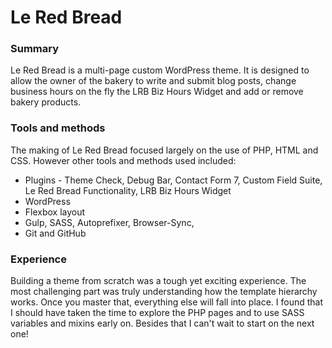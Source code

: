# Le Red Bread

### Summary

Le Red Bread is a multi-page custom WordPress theme. It is designed to allow the owner of the bakery to write and submit blog posts, change business hours on the fly the LRB Biz Hours Widget and add or remove bakery products.

### Tools and methods

The making of Le Red Bread focused largely on the use of PHP, HTML and CSS. However other tools and methods used included:

* Plugins - Theme Check, Debug Bar, Contact Form 7, Custom Field Suite, Le Red Bread Functionality, LRB Biz Hours Widget
* WordPress
* Flexbox layout
* Gulp, SASS, Autoprefixer, Browser-Sync,
* Git and GitHub

### Experience

Building a theme from scratch was a tough yet exciting experience. The most challenging part was truly understanding how the template hierarchy works. Once you master that, everything else will fall into place. I found that I should have taken the time to explore the PHP pages and to use SASS variables and mixins early on. Besides that I can't wait to start on the next one!
